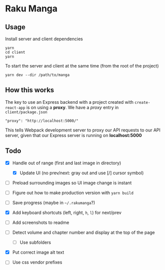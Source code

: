 # Raku Manga

## Usage

Install server and client dependencies

```
yarn
cd client
yarn
```

To start the server and client at the same time (from the root of the project)

```
yarn dev --dir /path/to/manga
```

## How this works

The key to use an Express backend with a project created with `create-react-app` is on using a **proxy**. We have a _proxy_ entry in `client/package.json`

```
"proxy": "http://localhost:5000/"
```

This tells Webpack development server to proxy our API requests to our API server, given that our Express server is running on **localhost:5000**

## Todo

- [x] Handle out of range (first and last image in directory)
    - [x] Update UI (no prev/next: gray out and use [/] cursor symbol)
- [ ] Preload surrounding images so UI image change is instant
- [ ] Figure out how to make production version with `yarn build`
- [ ] Save progress (maybe in `~/.rakumanga`?)
- [x] Add keyboard shortcuts (left, right, `h`, `l`) for next/prev
- [ ] Add screenshots to readme
- [ ] Detect volume and chapter number and display at the top of the page
    - [ ] Use subfolders
- [x] Put correct image alt text
- [ ] Use css vendor prefixes

